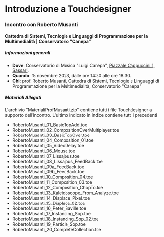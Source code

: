 # Introduzione a Touchdesigner


### Incontro con Roberto Musanti


#### Cattedra di Sistemi, Tecnlogie e Linguaggi di Programmazione per la Multimedialità | Conservatorio "Canepa"


##### Informazioni generali


- **Dove**: Conservatorio di Musica "Luigi Canepa", [Piazzale Cappuccini 1, Sassari](https://maps.app.goo.gl/8yErLZ5pY2wQvZLq6).
- **Quando**: 15 novembre 2023, dalle ore 14:30 alle ore 18:30.
- **Chi**: prof. Roberto Musanti, Cattedra di Sistemi, Tecnlogie e Linguaggi di Programmazione per la Multimedialità, Conservatorio "Canepa"


##### Materiali Allegati


L'archivio "MaterialiProfMusanti.zip" contiene tutti i file Touchdesigner a supporto dell'incontro. L'ultimo indicato in indice contiene tutti i precedenti

- RobertoMusanti_01_BasicTopAdd.toe
- RobertoMusanti_02_CompositionOverMultiplayer.toe
- RobertoMusanti_03_BasicTopOver.toe
- RobertoMusanti_04_Composition_01.toe
- RobertoMusanti_05_VideoDelay.toe
- RobertoMusanti_06_Mouse.toe
- RobertoMusanti_07_Lissajous.toe
- RobertoMusanti_08_Lissajous_FeedBack.toe
- RobertoMusanti_09a_FeedBack.toe
- RobertoMusanti_09b_FeedBack.toe
- RobertoMusanti_10_Composition_04.toe
- RobertoMusanti_11_Composition_03.toe
- RobertoMusanti_12_Composition_ChopTo.toe
- RobertoMusanti_13_Kaleidoscope_From_Analyze.toe
- RobertoMusanti_14_Displace_Pixel.toe
- RobertoMusanti_15_Displace_02.toe
- RobertoMusanti_16_Peter_Saville.toe
- RobertoMusanti_17_Instancing_Sop.toe
- RobertoMusanti_18_Instancing_Sop_02.toe
- RobertoMusanti_19_Particle_Sop.toe
- RobertoMusanti_20_CompleteCollection.toe